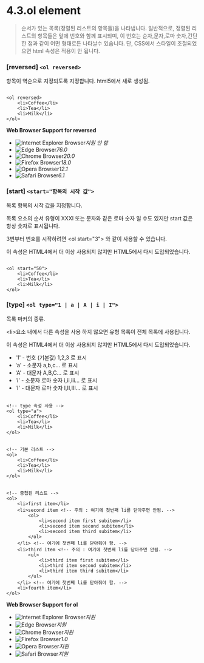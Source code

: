 # 4.3.ol element

> 순서가 있는 목록\(정렬된 리스트의 항목들\)을 나타냅니다. 일반적으로, 정렬된 리스트의 항목들은 앞에 번호와 함께 표시되며, 이 번호는 순자,문자,로마 숫자,간단한 점과 같이 어떤 형태로든 나타날수 있습니다. 단, CSS에서 스타일이 조절되었으면 html 속성은 적용이 안 됩니다.

### \[reversed\] `<ol reversed>`

항목이 역순으로 지정되도록 지정합니다. html5에서 새로 생성됨.

```text

<ol reversed>
	<li>Coffee</li>
	<li>Tea</li>
	<li>Milk</li>
</ol>
```

**Web Browser Support for reversed**

* ![Internet Explorer Browser](images/icon/ico_ie-false.png)_지원 안 함_
* ![Edge Browser](images/icon/ico_edge-true.png)_76.0_
* ![Chrome Browser](images/icon/ico_chrome-true.png)_20.0_
* ![Firefox Browser](images/icon/ico_firefox-true.png)_18.0_
* ![Opera Browser](images/icon/ico_opera-true.png)_12.1_
* ![Safari Browser](images/icon/ico_safari-true.png)_6.1_

### \[start\] `<start="항목의 시작 값">`

목록 항목의 시작 값을 지정합니다.

목록 요소의 순서 유형이 XXXI 또는 문자와 같은 로마 숫자 일 수도 있지만 start 값은 항상 숫자로 표시됩니다.

3번부터 번호를 시작하려면 &lt;ol start="3"&gt; 와 같이 사용할 수 있습니다.

이 속성은 HTML4에서 더 이상 사용되지 않지만 HTML5에서 다시 도입되었습니다.

```text

<ol start="50">
	<li>Coffee</li>
	<li>Tea</li>
	<li>Milk</li>
</ol>
```

### \[type\] `<ol type="1 | a | A | i | I">`

목록 마커의 종류.

&lt;li&gt;요소 내에서 다른 속성을 사용 하지 않으면 유형 목록이 전체 목록에 사용됩니다.

이 속성은 HTML4에서 더 이상 사용되지 않지만 HTML5에서 다시 도입되었습니다.

* '1' - 번호 \(기본값\) 1,2,3 로 표시
* 'a' - 소문자 a,b,c... 로 표시
* 'A' - 대문자 A,B,C... 로 표시
* 'i' - 소문자 로마 숫자 ⅰ,ⅱ,ⅲ... 로 표시
* 'I' - 대문자 로마 숫자 Ⅰ,Ⅱ,Ⅲ... 로 표시

```text

<!-- type 속성 사용 -->
<ol type="a">
	<li>Coffee</li>
	<li>Tea</li>
	<li>Milk</li>
</ol>
```

```text

<!-- 기본 리스트 -->
<ol>
	<li>Coffee</li>
	<li>Tea</li>
	<li>Milk</li>
</ol>
```

```text

<!-- 중첩된 리스트 -->
<ol>
	<li>first item</li>
	<li>second item <!-- 주의 : 여기에 첫번째 li를 닫아주면 안됨. -->
		<ol>
			<li>second item first subitem</li>
			<li>second item second subitem</li>
			<li>second item third subitem</li>
		</ol>
	</li> <!-- 여기에 첫번째 li를 닫아줘야 함. -->
	<li>third item <!-- 주의 : 여기에 첫번째 li를 닫아주면 안됨. -->
		<ul>
			<li>third item first subitem</li>
			<li>third item second subitem</li>
			<li>third item third subitem</li>
		</ul>
	</li> <!-- 여기에 첫번째 li를 닫아줘야 함. -->
	<li>fourth item</li>
</ol>
```

**Web Browser Support for ol**

* ![Internet Explorer Browser](images/icon/ico_ie-true.png)_지원_
* ![Edge Browser](images/icon/ico_edge-true.png)_지원_
* ![Chrome Browser](images/icon/ico_chrome-true.png)_지원_
* ![Firefox Browser](images/icon/ico_firefox-true.png)_1.0_
* ![Opera Browser](images/icon/ico_opera-true.png)_지원_
* ![Safari Browser](images/icon/ico_safari-true.png)_지원_

